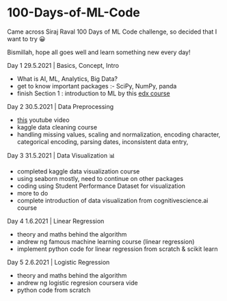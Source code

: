 # 100-Days-of-ML-Code

Came across Siraj Raval 100 Days of ML Code challenge, so decided that I want to try 😀 

Bismillah, hope all goes well and learn something new every day!

Day 1 29.5.2021 | Basics, Concept, Intro
- What is AI, ML, Analytics, Big Data?
- get to know important packages :- SciPy, NumPy, panda
- finish Section 1 : introduction to ML by this [edx course](https://online-learning.harvard.edu/course/data-science-machine-learning?delta=2)

Day 2 30.5.2021 | Data Preprocessing
- [this](https://www.youtube.com/watch?v=49wBoO0bFMw) youtube video 
- kaggle data cleaning course 
- handling missing values, scaling and normalization, encoding character, categorical encoding, parsing dates, inconsistent data entry, 

Day 3 31.5.2021 | Data Visualization 📊
- completed kaggle data visualization course
- using seaborn mostly, need to continue on other packages
- coding using Student Performance Dataset for visualization
- more to do
- complete introduction of data visualization from cognitivescience.ai course

Day 4 1.6.2021 | Linear Regression
- theory and maths behind the algorithm
- andrew ng famous machine learning course (linear regression)
- implement python code for linear regression from scratch & scikit learn

Day 5 2.6.2021 | Logistic Regression
- theory and maths behind the algorithm
- andrew ng logistic regresion coursera vide
- python code from scratch
